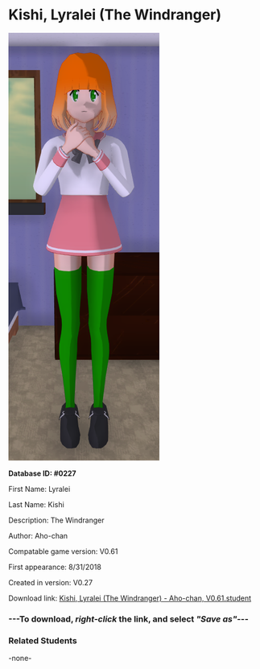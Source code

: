 # Kishi, Lyralei (The Windranger)

<img src="../../Files/Images/Kishi, Lyralei (The Windranger).png" title="Kishi, Lyralei (The Windranger) - Aho-chan, V0.61">

**Database ID: #0227**

First Name: Lyralei

Last Name: Kishi

Description: The Windranger

Author: Aho-chan

Compatable game version: V0.61

First appearance: 8/31/2018

Created in version: V0.27

Download link: <a href="https://raw.githubusercontent.com/Arbiter1223/Daigaku-Gurashi-Custom-Students/master/Files/Student%20Files/Kishi%2C%20Lyralei%20(The%20Windranger)%20-%20Aho-chan%2C%20V0.61.student">Kishi, Lyralei (The Windranger) - Aho-chan, V0.61.student</a>

### ---**To download, _right-click_ the link, and select _"Save as"_**---

### Related Students

-none-
